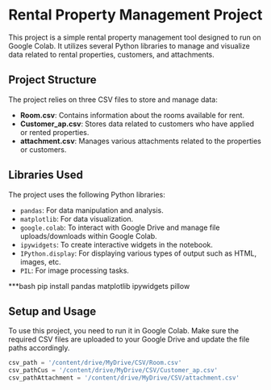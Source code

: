 # Rental Property Management Project

This project is a simple rental property management tool designed to run on Google Colab. It utilizes several Python libraries to manage and visualize data related to rental properties, customers, and attachments.

## Project Structure

The project relies on three CSV files to store and manage data:

- **Room.csv**: Contains information about the rooms available for rent.
- **Customer_ap.csv**: Stores data related to customers who have applied or rented properties.
- **attachment.csv**: Manages various attachments related to the properties or customers.

## Libraries Used

The project uses the following Python libraries:

- `pandas`: For data manipulation and analysis.
- `matplotlib`: For data visualization.
- `google.colab`: To interact with Google Drive and manage file uploads/downloads within Google Colab.
- `ipywidgets`: To create interactive widgets in the notebook.
- `IPython.display`: For displaying various types of output such as HTML, images, etc.
- `PIL`: For image processing tasks.

***bash
pip install pandas matplotlib ipywidgets pillow

## Setup and Usage

To use this project, you need to run it in Google Colab. Make sure the required CSV files are uploaded to your Google Drive and update the file paths accordingly.

```python
csv_path = '/content/drive/MyDrive/CSV/Room.csv'
csv_pathCus = '/content/drive/MyDrive/CSV/Customer_ap.csv'
csv_pathAttachment = '/content/drive/MyDrive/CSV/attachment.csv'
